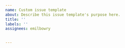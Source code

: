 ```yaml
---
name: Custom issue template
about: Describe this issue template's purpose here.
title: ''
labels: ''
assignees: emilbowry

  
---
```



